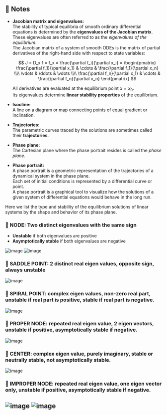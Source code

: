 ## 📝 Notes

- **Jacobian matrix and eigenvalues:**  
  The stability of typical equilibria of smooth ordinary differential equations is determined by the **eigenvalues of the Jacobian matrix**. These eigenvalues are often referred to as the *eigenvalues of the equilibrium*.  
  The Jacobian matrix of a system of smooth ODEs is the matrix of partial derivatives of the right-hand side with respect to state variables:


  $$
  J = D_x f = f_x = \frac{\partial f_i}{\partial x_i} =
  \begin{pmatrix}
  \frac{\partial f_1}{\partial x_1} & \cdots & \frac{\partial f_1}{\partial x_n} \\\\
  \vdots & \ddots & \vdots \\\\
  \frac{\partial f_n}{\partial x_1} & \cdots & \frac{\partial f_n}{\partial x_n}
  \end{pmatrix}
  $$

  All derivatives are evaluated at the equilibrium point $x = x_0$.  
  Its eigenvalues determine **linear stability properties** of the equilibrium.

- **Isocline:**  
  A line on a diagram or map connecting points of equal gradient or inclination.

- **Trajectories:**  
  The parametric curves traced by the solutions are sometimes called their **trajectories**.


- **Phase plane:**  
  The Cartesian plane where the phase portrait resides is called the *phase plane*.

- **Phase portrait:**  
  A phase portrait is a geometric representation of the trajectories of a dynamical system in the phase plane.  
  Each set of initial conditions is represented by a differential curve or point.  
  A phase portrait is a graphical tool to visualize how the solutions of a given system of differential equations would behave in the long run.

Here we list the type and stability of the equilibrium solutions of linear systems by the shape and behavior of its phase plane.


### 🔵 NODE: Two distinct eigenvalues with the same sign  
- **Unstable** if both eigenvalues are positive  
- **Asymptotically stable** if both eigenvalues are negative

![image](https://github.com/user-attachments/assets/d9ef04c0-6256-4593-a0ce-5660cad5103a) ![image](https://github.com/user-attachments/assets/005228c3-47ce-4bc3-9f5b-f5977e75dda8)

### 🔵 SADDLE POINT: 2 distinct real eigen values, opposite sign, always unstable
![image](https://github.com/user-attachments/assets/9b91e1e6-21e0-46fb-8a3b-fa079ed24aab)

### 🔵 SPIRAL POINT: complex eigen values, non-zero real part, unstable if real part is positive, stable if real part is negative. 
![image](https://github.com/user-attachments/assets/000ea6d5-0043-4778-b302-0416283c7934)

### 🔵 PROPER NODE: repeated real eigen value, 2 eigen vectors, unstable if positive, asymptotically stable if negative.
![image](https://github.com/user-attachments/assets/459140d7-b8ef-46df-a51d-80ddd27eee1f)

### 🔵 CENTER: complex eigen value, purely imaginary, stable or neutrally stable, not asymptotically stable.
![image](https://github.com/user-attachments/assets/e7320ea8-57a7-4401-a364-fcef06464bea)

### 🔵 IMPROPER NODE: repeated real eigen value, one eigen vector only, unstable if positive, asymptotically stable if negative.
![image](https://github.com/user-attachments/assets/28e51597-7cbc-4bf3-a01c-1145612920a3)  ![image](https://github.com/user-attachments/assets/06a6b937-0bcd-4dac-8e65-e163fa736a73)
----





